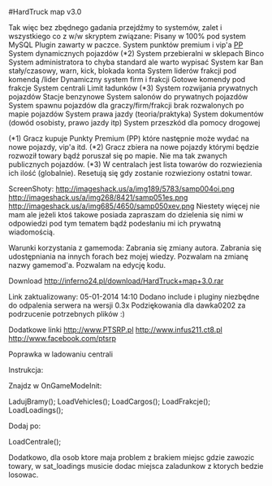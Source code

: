 #HardTruck map v3.0
 
Tak więc bez zbędnego gadania przejdźmy to systemów, zalet i wszystkiego co z w/w skryptem związane:
Pisany w 100% pod system MySQL Plugin zawarty w paczce.
System punktów premium i vip'a [PP](*1)
System dynamicznych pojazdów (*2)
System przebieralni w sklepach Binco
System administratora to chyba standard ale warto wypisać
System kar Ban stały/czasowy, warn, kick, blokada konta
System liderów frakcji pod komendą /lider
Dynamiczny system firm i frakcji
Gotowe komendy pod frakcje
System centrali
Limit ładunków (*3)
System rozwijania prywatnych pojazdów
Stacje benzynowe
System salonów do prywatnych pojazdów
System spawnu pojazdów dla graczy/firm/frakcji brak rozwalonych po mapie pojazdów
System prawa jazdy (teoria/praktyka)
System dokumentów (dowód osobisty, prawo jazdy itp)
System przeszkód dla pomocy drogowej
 
(*1) Gracz kupuje Punkty Premium (PP) które następnie może wydać na nowe pojazdy, vip'a itd.
(*2) Gracz zbiera na nowe pojazdy którymi będzie rozwoził towary bądź poruszał się po mapie. Nie ma tak zwanych publicznych pojazdów.
(*3) W centralach jest lista towarów do rozwiezienia ich ilość (globalnie). Resetują się gdy zostanie rozwieziony ostatni towar.
 
ScreenShoty:
http://imageshack.us/a/img189/5783/samp004oi.png
http://imageshack.us/a/img268/8421/samp051es.png
http://imageshack.us/a/img685/4650/samp050xev.png
Niestety więcej nie mam ale jeżeli ktoś takowe posiada zapraszam do dzielenia się nimi w odpowiedzi pod tym tematem bądź podesłaniu mi ich prywatną wiadomością.
 
Warunki korzystania z gamemoda:
Zabrania się zmiany autora.
Zabrania się udostępniania na innych forach bez mojej wiedzy.
Pozwalam na zmianę nazwy gamemod'a.
Pozwalam na edycję kodu.
 
Download
http://inferno24.pl/download/HardTruck+map+3.0.rar
 
Link zaktualizowany: 05-01-2014 14:10
Dodano include i pluginy niezbędne do odpalenia serwera na wersji 0.3x
Podziękowania dla dawka0202 za podrzucenie potrzebnych plików :)
 
Dodatkowe linki
http://www.PTSRP.pl
http://www.infus211.ct8.pl
http://www.facebook.com/ptsrp

Poprawka w ladowaniu centrali

Instrukcja:

Znajdz w OnGameModeInit:

LadujBramy();
LoadVehicles();
LoadCargos();
LoadFrakcje();
LoadLoadings();

Dodaj po:

LoadCentrale();
 

Dodatkowo, dla osob ktore maja problem z brakiem miejsc gdzie zawozic towary, w sat_loadings musicie dodac miejsca zaladunkow z ktorych bedzie losowac.
